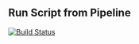 ## Run Script from Pipeline

[![Build Status](http://localhost:8080/buildStatus/icon?job=pipeline-run-script-from-pipeline-fibonacci)](http://localhost:8080/job/pipeline-run-script-from-pipeline-fibonacci/)
